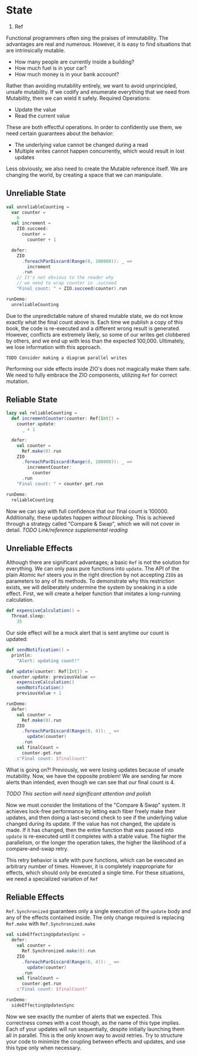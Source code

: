 # State

1. Ref

Functional programmers often sing the praises of immutability.
The advantages are real and numerous.
However, it is easy to find situations that are intrinsically mutable.

- How many people are currently inside a building?
- How much fuel is in your car?
- How much money is in your bank account?

Rather than avoiding mutability entirely, we want to avoid unprincipled, unsafe mutability.
If we codify and enumerate everything that we need from Mutability, then we can wield it safely.
Required Operations:

- Update the value
- Read the current value

These are both effectful operations.
In order to confidently use them, we need certain guarantees about the behavior:

- The underlying value cannot be changed during a read
- Multiple writes cannot happen concurrently, which would result in lost updates

Less obviously, we also need to create the Mutable reference itself.
We are changing the world, by creating a space that we can manipulate.

## Unreliable State

```scala mdoc:silent
val unreliableCounting =
  var counter =
    0
  val increment =
    ZIO.succeed:
      counter =
        counter + 1

  defer:
    ZIO
      .foreachParDiscard(Range(0, 100000)): _ =>
        increment
      .run
    // It's not obvious to the reader why
    // we need to wrap counter in .succeed
    "Final count: " + ZIO.succeed(counter).run
```

```scala mdoc
runDemo:
  unreliableCounting
```

Due to the unpredictable nature of shared mutable state, we do not know exactly what the final count above is.
Each time we publish a copy of this book, the code is re-executed and a different wrong result is generated.
However, conflicts are extremely likely, so some of our writes get clobbered by others, and we end up with less than the expected 100,000.
Ultimately, we lose information with this approach.

```
TODO Consider making a diagram parallel writes
```
Performing our side effects inside ZIO's does not magically make them safe.
We need to fully embrace the ZIO components, utilizing `Ref` for correct mutation.

## Reliable State

```scala mdoc
lazy val reliableCounting =
  def incrementCounter(counter: Ref[Int]) =
    counter.update:
      _ + 1

  defer:
    val counter =
      Ref.make(0).run
    ZIO
      .foreachParDiscard(Range(0, 100000)): _ =>
        incrementCounter:
          counter
      .run
    "Final count: " + counter.get.run

runDemo:
  reliableCounting
```
Now we can say with full confidence that our final count is 100000.
Additionally, these updates happen _without blocking_.
This is achieved through a strategy called "Compare & Swap", which we will not cover in detail.
*TODO Link/reference supplemental reading*

## Unreliable Effects

Although there are significant advantages; a basic `Ref` is not the solution for everything.
We can only pass pure functions into `update`.
The API of the plain Atomic `Ref` steers you in the right direction by not accepting `ZIO`s as parameters to any of its methods.
To demonstrate why this restriction exists, we will deliberately undermine the system by sneaking in a side effect.
First, we will create a helper function that imitates a long-running calculation.

```scala mdoc
def expensiveCalculation() =
  Thread.sleep:
    35
```

Our side effect will be a mock alert that is sent anytime our count is updated:
```scala mdoc
def sendNotification() =
  println:
    "Alert: updating count!"
```

```scala mdoc
def update(counter: Ref[Int]) =
  counter.update: previousValue =>
    expensiveCalculation()
    sendNotification()
    previousValue + 1

runDemo:
  defer:
    val counter =
      Ref.make(0).run
    ZIO
      .foreachParDiscard(Range(0, 4)): _ =>
        update(counter)
      .run
    val finalCount =
      counter.get.run
    s"Final count: $finalCount"
```
What is going on?!
Previously, we were losing updates because of unsafe mutability.
Now, we have the opposite problem!
We are sending far more alerts than intended, even though we can see that our final count is 4.

*TODO This section will need significant attention and polish*

Now we must consider the limitations of the "Compare & Swap" system.
It achieves lock-free performance by letting each fiber freely make their updates, and then doing a last-second check to see if the underlying value changed during its update.
If the value has not changed, the update is made.
If it has changed, then the entire function that was passed into `update` is re-executed until it completes with a stable value.
The higher the parallelism, or the longer the operation takes, the higher the likelihood of a compare-and-swap retry.

This retry behavior is safe with pure functions, which can be executed an arbitrary number of times.
However, it is completely inappropriate for effects, which should only be executed a single time.
For these situations, we need a specialized variation of `Ref`


## Reliable Effects

`Ref.Synchronized` guarantees only a single execution of the `update` body and any of the effects contained inside.
The only change required is replacing `Ref.make` with `Ref.Synchronized.make`

```scala mdoc:silent
val sideEffectingUpdatesSync =
  defer:
    val counter =
      Ref.Synchronized.make(0).run
    ZIO
      .foreachParDiscard(Range(0, 4)): _ =>
        update(counter)
      .run
    val finalCount =
      counter.get.run
    s"Final count: $finalCount"
```

```scala mdoc
runDemo:
  sideEffectingUpdatesSync
```

Now we see exactly the number of alerts that we expected.
This correctness comes with a cost though, as the name of this type implies.
Each of your updates will run sequentially, despite initially launching them all in parallel.
This is the only known way to avoid retries.
Try to structure your code to minimize the coupling between effects and updates, and use this type only when necessary.
